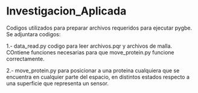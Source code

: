 # Investigacion_Aplicada
Codigos utilizados para preparar archivos requeridos para ejecutar pygbe.
Se adjuntara codigos:


 1.- data_read.py  codigo para leer archivos.pqr y archivos de malla. COntiene funciones necesarias para que move_protein.py funcione correctamente.
 
 
 2.- move_protein.py  para posicionar a una proteina cualquiera que se encuentra en cualquier parte del espacio, en distintos estados respecto a una superficie que representa un sensor.


